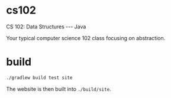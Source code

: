 # cs102
CS 102: Data Structures --- Java

Your typical computer science 102 class focusing on abstraction.

# build
```sh
./gradlew build test site
```
The website is then built into `./build/site`.
